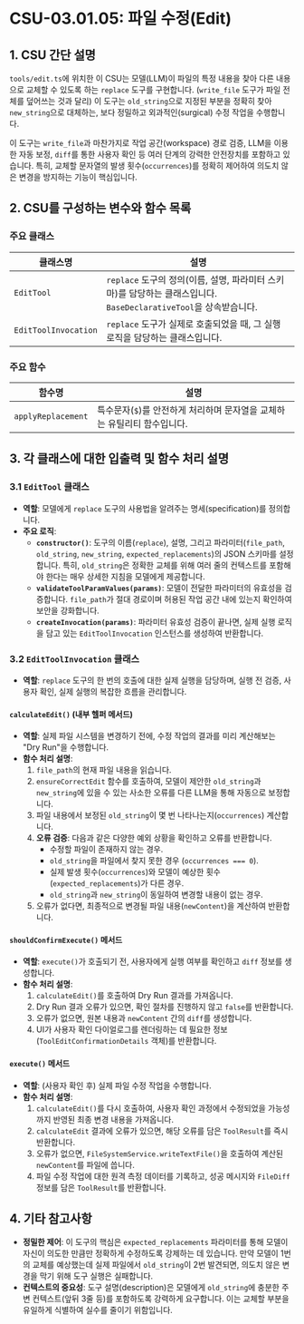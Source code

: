 # CSU-03.01.05: 파일 수정(Edit)

## 1. CSU 간단 설명

`tools/edit.ts`에 위치한 이 CSU는 모델(LLM)이 파일의 특정 내용을 찾아 다른 내용으로 교체할 수 있도록 하는 `replace` 도구를 구현합니다. (`write_file` 도구가 파일 전체를 덮어쓰는 것과 달리) 이 도구는 `old_string`으로 지정된 부분을 정확히 찾아 `new_string`으로 대체하는, 보다 정밀하고 외과적인(surgical) 수정 작업을 수행합니다.

이 도구는 `write_file`과 마찬가지로 작업 공간(workspace) 경로 검증, LLM을 이용한 자동 보정, `diff`를 통한 사용자 확인 등 여러 단계의 강력한 안전장치를 포함하고 있습니다. 특히, 교체할 문자열의 발생 횟수(`occurrences`)를 정확히 제어하여 의도치 않은 변경을 방지하는 기능이 핵심입니다.

## 2. CSU를 구성하는 변수와 함수 목록

### 주요 클래스

| 클래스명             | 설명                                                                                                              |
| -------------------- | ----------------------------------------------------------------------------------------------------------------- |
| `EditTool`           | `replace` 도구의 정의(이름, 설명, 파라미터 스키마)를 담당하는 클래스입니다. `BaseDeclarativeTool`을 상속받습니다. |
| `EditToolInvocation` | `replace` 도구가 실제로 호출되었을 때, 그 실행 로직을 담당하는 클래스입니다.                                      |

### 주요 함수

| 함수명             | 설명                                                                     |
| ------------------ | ------------------------------------------------------------------------ |
| `applyReplacement` | 특수문자(`$`)를 안전하게 처리하며 문자열을 교체하는 유틸리티 함수입니다. |

## 3. 각 클래스에 대한 입출력 및 함수 처리 설명

### 3.1 `EditTool` 클래스

- **역할**: 모델에게 `replace` 도구의 사용법을 알려주는 명세(specification)를 정의합니다.
- **주요 로직**:
  - **`constructor()`**: 도구의 이름(`replace`), 설명, 그리고 파라미터(`file_path`, `old_string`, `new_string`, `expected_replacements`)의 JSON 스키마를 설정합니다. 특히, `old_string`은 정확한 교체를 위해 여러 줄의 컨텍스트를 포함해야 한다는 매우 상세한 지침을 모델에게 제공합니다.
  - **`validateToolParamValues(params)`**: 모델이 전달한 파라미터의 유효성을 검증합니다. `file_path`가 절대 경로이며 허용된 작업 공간 내에 있는지 확인하여 보안을 강화합니다.
  - **`createInvocation(params)`**: 파라미터 유효성 검증이 끝나면, 실제 실행 로직을 담고 있는 `EditToolInvocation` 인스턴스를 생성하여 반환합니다.

### 3.2 `EditToolInvocation` 클래스

- **역할**: `replace` 도구의 한 번의 호출에 대한 실제 실행을 담당하며, 실행 전 검증, 사용자 확인, 실제 실행의 복잡한 흐름을 관리합니다.

#### `calculateEdit()` (내부 헬퍼 메서드)

- **역할**: 실제 파일 시스템을 변경하기 전에, 수정 작업의 결과를 미리 계산해보는 "Dry Run"을 수행합니다.
- **함수 처리 설명**:
  1.  `file_path`의 현재 파일 내용을 읽습니다.
  2.  `ensureCorrectEdit` 함수를 호출하여, 모델이 제안한 `old_string`과 `new_string`에 있을 수 있는 사소한 오류를 다른 LLM을 통해 자동으로 보정합니다.
  3.  파일 내용에서 보정된 `old_string`이 몇 번 나타나는지(`occurrences`) 계산합니다.
  4.  **오류 검증**: 다음과 같은 다양한 예외 상황을 확인하고 오류를 반환합니다.
      - 수정할 파일이 존재하지 않는 경우.
      - `old_string`을 파일에서 찾지 못한 경우 (`occurrences === 0`).
      - 실제 발생 횟수(`occurrences`)와 모델이 예상한 횟수(`expected_replacements`)가 다른 경우.
      - `old_string`과 `new_string`이 동일하여 변경할 내용이 없는 경우.
  5.  오류가 없다면, 최종적으로 변경될 파일 내용(`newContent`)을 계산하여 반환합니다.

#### `shouldConfirmExecute()` 메서드

- **역할**: `execute()`가 호출되기 전, 사용자에게 실행 여부를 확인하고 `diff` 정보를 생성합니다.
- **함수 처리 설명**:
  1.  `calculateEdit()`를 호출하여 Dry Run 결과를 가져옵니다.
  2.  Dry Run 결과 오류가 있으면, 확인 절차를 진행하지 않고 `false`를 반환합니다.
  3.  오류가 없으면, 원본 내용과 `newContent` 간의 `diff`를 생성합니다.
  4.  UI가 사용자 확인 다이얼로그를 렌더링하는 데 필요한 정보(`ToolEditConfirmationDetails` 객체)를 반환합니다.

#### `execute()` 메서드

- **역할**: (사용자 확인 후) 실제 파일 수정 작업을 수행합니다.
- **함수 처리 설명**:
  1.  `calculateEdit()`를 다시 호출하여, 사용자 확인 과정에서 수정되었을 가능성까지 반영된 최종 변경 내용을 가져옵니다.
  2.  `calculateEdit` 결과에 오류가 있으면, 해당 오류를 담은 `ToolResult`를 즉시 반환합니다.
  3.  오류가 없으면, `FileSystemService.writeTextFile()`을 호출하여 계산된 `newContent`를 파일에 씁니다.
  4.  파일 수정 작업에 대한 원격 측정 데이터를 기록하고, 성공 메시지와 `FileDiff` 정보를 담은 `ToolResult`를 반환합니다.

## 4. 기타 참고사항

- **정밀한 제어**: 이 도구의 핵심은 `expected_replacements` 파라미터를 통해 모델이 자신이 의도한 만큼만 정확하게 수정하도록 강제하는 데 있습니다. 만약 모델이 1번의 교체를 예상했는데 실제 파일에서 `old_string`이 2번 발견되면, 의도치 않은 변경을 막기 위해 도구 실행은 실패합니다.
- **컨텍스트의 중요성**: 도구 설명(description)은 모델에게 `old_string`에 충분한 주변 컨텍스트(앞뒤 3줄 등)를 포함하도록 강력하게 요구합니다. 이는 교체할 부분을 유일하게 식별하여 실수를 줄이기 위함입니다.
